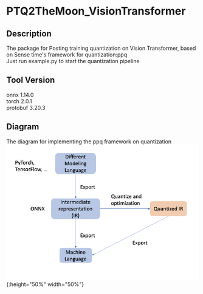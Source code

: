 # PTQ2TheMoon_VisionTransformer
## Description
The package for Posting training quantization on Vision Transformer, based on Sense time's framework for quantization:ppq  
Just run example.py to start the quantization pipeline  
## Tool Version
onnx 1.14.0  
torch 2.0.1  
protobuf 3.20.3  
## Diagram  
The diagram for implementing the ppq framework on quantization
![diagram](img/diagram.png){:height="50%" width="50%"}  
